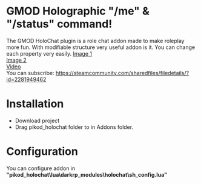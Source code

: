 # GMOD Holographic "/me" & "/status" command!
The GMOD HoloChat plugin is a role chat addon made to make roleplay more fun. With modifiable structure very useful addon is it. You can change each property very easily.
[Image 1](https://steamuserimages-a.akamaihd.net/ugc/1688248603494839739/958DE49D2C65984B08DBAD4E61FB6B492A58789D/?imw=637&imh=358&ima=fit&impolicy=Letterbox&imcolor=%23000000&letterbox=true) <br>
[Image 2](https://steamuserimages-a.akamaihd.net/ugc/1767067837245168545/1CAB52F5D70418354E96FA77434CEC69CCEC0EBE/) <br>
[Video](https://youtu.be/OejTOzs2C3g) <br>
You can subscribe: https://steamcommunity.com/sharedfiles/filedetails/?id=2281949462

# Installation
* Download project
* Drag pikod_holochat folder to in Addons folder.
# Configuration
You can configure addon in **"pikod_holochat\lua\darkrp_modules\holochat\sh_config.lua"**
